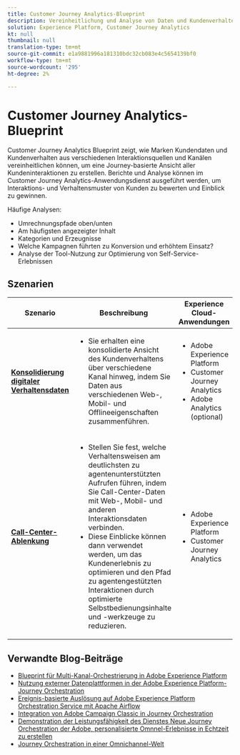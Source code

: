```yaml
---
title: Customer Journey Analytics-Blueprint
description: Vereinheitlichung und Analyse von Daten und Kundenverhalten aus der gesamten Journey
solution: Experience Platform, Customer Journey Analytics
kt: null
thumbnail: null
translation-type: tm+mt
source-git-commit: e1a9881996a181310bdc32cb083e4c5654139bf0
workflow-type: tm+mt
source-wordcount: '295'
ht-degree: 2%

---
```



# Customer Journey Analytics-Blueprint

Customer Journey Analytics Blueprint zeigt, wie Marken Kundendaten und Kundenverhalten aus verschiedenen Interaktionsquellen und Kanälen vereinheitlichen können, um eine Journey-basierte Ansicht aller Kundeninteraktionen zu erstellen. Berichte und Analyse können im Customer Journey Analytics-Anwendungsdienst ausgeführt werden, um Interaktions- und Verhaltensmuster von Kunden zu bewerten und Einblick zu gewinnen.

Häufige Analysen:

* Umrechnungspfade oben/unten
* Am häufigsten angezeigter Inhalt
* Kategorien und Erzeugnisse
* Welche Kampagnen führten zu Konversion und erhöhtem Einsatz?
* Analyse der Tool-Nutzung zur Optimierung von Self-Service-Erlebnissen

## Szenarien

| Szenario | Beschreibung | Experience Cloud-Anwendungen |
|---|---|---|
| **[Konsolidierung digitaler Verhaltensdaten](digital-behavioral-data-consolidation.md)** | <ul><li>Sie erhalten eine konsolidierte Ansicht des Kundenverhaltens über verschiedene Kanal hinweg, indem Sie Daten aus verschiedenen Web-, Mobil- und Offlineeigenschaften zusammenführen.</li></ul> | <ul><li>Adobe Experience Platform</li><li>Customer Journey Analytics</li><li>Adobe Analytics (optional)</li></ul> |
| **[Call-Center-Ablenkung](call-deflect.md)** | <ul><li>Stellen Sie fest, welche Verhaltensweisen am deutlichsten zu agentenunterstützten Aufrufen führen, indem Sie Call-Center-Daten mit Web-, Mobil- und anderen Interaktionsdaten verbinden.</li><li>Diese Einblicke können dann verwendet werden, um das Kundenerlebnis zu optimieren und den Pfad zu agentengestützten Interaktionen durch optimierte Selbstbedienungsinhalte und -werkzeuge zu reduzieren.  </li></ul> | <ul><li>Adobe Experience Platform</li><li>Customer Journey Analytics</li> |

## Verwandte Blog-Beiträge

* [Blueprint für Multi-Kanal-Orchestrierung in Adobe Experience Platform](https://medium.com/adobetech/blueprint-for-multi-channel-orchestration-in-adobe-experience-platform-c68317e94184)
* [Nutzung externer Datenplattformen in der Adobe Experience Platform-Journey Orchestration](https://medium.com/adobetech/leveraging-external-data-platforms-in-adobe-experience-platform-journey-orchestration-54fc6134fe17)
* [Ereignis-basierte Auslösung auf Adobe Experience Platform Orchestration Service mit Apache Airflow](https://medium.com/adobetech/event-based-triggering-on-adobe-experience-platform-orchestration-service-using-apache-airflow-8607b28251f1)
* [Integration von Adobe Campaign Classic in Journey Orchestration](https://medium.com/adobetech/adobe-campaign-classic-integration-with-journey-orchestration-ae577653281)
* [Demonstration der Leistungsfähigkeit des Dienstes Neue Journey Orchestration der Adobe, personalisierte Omnnel-Erlebnisse in Echtzeit zu erstellen](https://medium.com/adobetech/demonstrating-the-power-of-adobes-new-journey-orchestration-service-to-build-personalized-aa60d88cd34)
* [Journey Orchestration in einer Omnichannel-Welt](https://medium.com/adobetech/journey-orchestration-in-an-omnichannel-world-3a2d32d556d9)